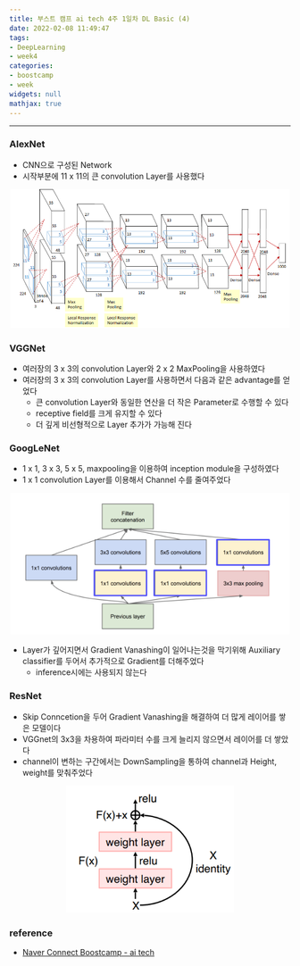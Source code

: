 ```yaml
---
title: 부스트 캠프 ai tech 4주 1일차 DL Basic (4)
date: 2022-02-08 11:49:47
tags:
- DeepLearning
- week4
categories:
- boostcamp
- week
widgets: null
mathjax: true
---
```

***
### AlexNet
* CNN으로 구성된 Network
* 시작부분에 11 x 11의 큰 convolution Layer를 사용했다

<center>

<img src="./img/Alexnet.png" alt="" width="500px"/>

</center>

### VGGNet
* 여러장의 3 x 3의 convolution Layer와 2 x 2 MaxPooling을 사용하였다
* 여러장의 3 x 3의 convolution Layer를 사용하면서 다음과 같은 advantage를 얻었다
  * 큰 convolution Layer와 동일한 연산을 더 작은 Parameter로 수행할 수 있다
  * receptive field를 크게 유지할 수 있다
  * 더 깊게 비선형적으로 Layer 추가가 가능해 진다

### GoogLeNet
* 1 x 1, 3 x 3, 5 x 5, maxpooling을 이용하여 inception module을 구성하였다
* 1 x 1 convolution Layer를 이용해서 Channel 수를 줄여주었다  

<center>

<img src="./img/inceptionblock.PNG" alt="" width="500px"/>

</center>

* Layer가 깊어지면서 Gradient Vanashing이 일어나는것을 막기위해 Auxiliary classifier를 두어서 추가적으로 Gradient를 더해주었다
  * inference시에는 사용되지 않는다

### ResNet
* Skip Conncetion을 두어 Gradient Vanashing을 해결하여 더 많게 레이어를 쌓은 모델이다
* VGGnet의 3x3을 차용하여 파라미터 수를 크게 늘리지 않으면서 레이어를 더 쌓았다
* channel이 변하는 구간에서는 DownSampling을 통하여 channel과 Height, weight를 맞춰주었다

<center>

<img src="./img/resiblock.PNG" alt="" width="300px"/>

</center>

### reference
* [Naver Connect Boostcamp - ai tech](https://boostcamp.connect.or.kr/program_ai.html)

